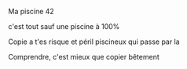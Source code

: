 Ma piscine 42

c'est tout sauf une piscine à 100%

Copie a t'es risque et péril piscineux qui passe par la 

Comprendre, c'est mieux que copier bêtement
